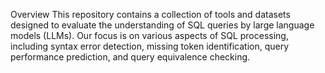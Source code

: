 Overview
This repository contains a collection of tools and datasets designed to evaluate the understanding of SQL queries by large language models (LLMs). 
Our focus is on various aspects of SQL processing, including syntax error detection, missing token identification, 
query performance prediction, and query equivalence checking.
